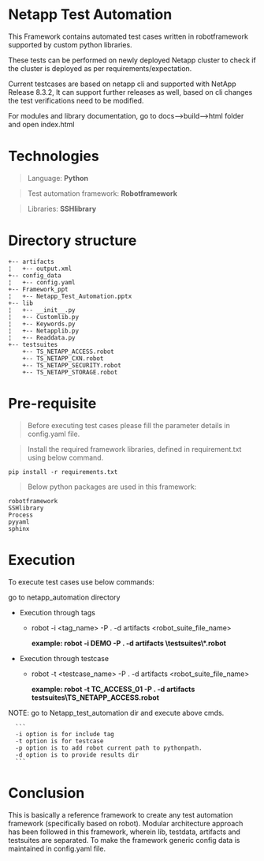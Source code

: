 
Netapp Test Automation
======================

This Framework contains automated test cases written in robotframework supported by custom python libraries.

These tests can be performed on newly deployed Netapp cluster to check if the cluster is deployed as per requirements/expectation.

Current testcases are based on netapp cli and supported with NetApp Release 8.3.2,
It can support further releases as well, based on cli changes the test verifications need to be modified.

For modules and library documentation, go to docs-->build-->html folder and open index.html

Technologies
============

> Language: **Python**

> Test automation framework: **Robotframework** 

> Libraries: **SSHlibrary**

Directory structure
===================
```
+-- artifacts
¦   +-- output.xml
+-- config_data
¦   +-- config.yaml
+-- Framework_ppt
¦   +-- Netapp_Test_Automation.pptx
+-- lib
¦   +-- __init__.py
¦   +-- Customlib.py
¦   +-- Keywords.py
¦   +-- Netapplib.py
¦   +-- Readdata.py
+-- testsuites
    +-- TS_NETAPP_ACCESS.robot
    +-- TS_NETAPP_CXN.robot
    +-- TS_NETAPP_SECURITY.robot
    +-- TS_NETAPP_STORAGE.robot
```
	
Pre-requisite
=============

> Before executing test cases please fill the parameter details in config.yaml file.

> Install the required framework libraries, defined in requirement.txt using below command.

  `pip install -r requirements.txt`

> Below python packages are used in this framework:
```
robotframework
SSHlibrary
Process
pyyaml
sphinx
```


Execution
=========

To execute test cases use below commands:

go to netapp_automation directory

- Execution through tags
  - robot -i <tag_name> -P . -d artifacts <robot_suite_file_name>
    
    **example: robot -i DEMO -P . -d artifacts \testsuites\\*.robot**
  
- Execution through testcase
  - robot -t <testcase_name> -P . -d artifacts <robot_suite_file_name>
    
    **example: robot -t TC_ACCESS_01 -P . -d artifacts testsuites\TS_NETAPP_ACCESS.robot**
  
NOTE: go to Netapp_test_automation dir and execute above cmds.
      
      ```
      -i option is for include tag
      -t option is for testcase
      -p option is to add robot current path to pythonpath.
      -d option is to provide results dir
      ```
      
  
Conclusion
==========

This is basically a reference framework to create any test automation framework (specifically based on robot). Modular architecture approach has been followed in this framework, wherein lib, testdata, artifacts and testsuites are separated. To make the framework generic config data is maintained in config.yaml file.  
	



	
